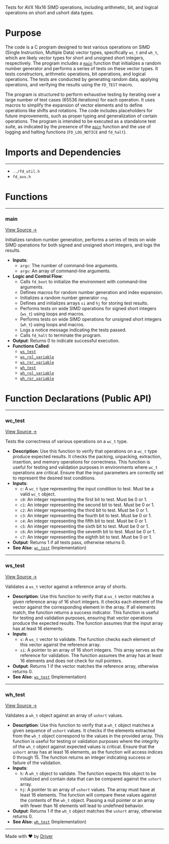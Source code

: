 <!--------------------------------------------------------------------------------->
<!-- IMPORTANT: This file is auto-generated by Driver (https://driver.ai). -------->
<!-- Manual edits may be overwritten on future commits. --------------------------->
<!--------------------------------------------------------------------------------->

Tests for AVX 16x16 SIMD operations, including arithmetic, bit, and logical operations on short and ushort data types.

# Purpose
The code is a C program designed to test various operations on SIMD (Single Instruction, Multiple Data) vector types, specifically `ws_t` and `wh_t`, which are likely vector types for short and unsigned short integers, respectively. The program includes a [`main`](<#main>) function that initializes a random number generator and performs a series of tests on these vector types. It tests constructors, arithmetic operations, bit operations, and logical operations. The tests are conducted by generating random data, applying operations, and verifying the results using the `FD_TEST` macro.

The program is structured to perform exhaustive testing by iterating over a large number of test cases (65536 iterations) for each operation. It uses macros to simplify the expansion of vector elements and to define operations like shifts and rotations. The code includes placeholders for future improvements, such as proper typing and generalization of certain operations. The program is intended to be executed as a standalone test suite, as indicated by the presence of the [`main`](<#main>) function and the use of logging and halting functions (`FD_LOG_NOTICE` and `fd_halt`).
# Imports and Dependencies

---
- `../fd_util.h`
- `fd_avx.h`


# Functions

---
### main<!-- {{#callable:main}} -->
[View Source →](<../../../../../src/util/simd/test_avx_16x16.c#L10>)

Initializes random number generation, performs a series of tests on wide SIMD operations for both signed and unsigned short integers, and logs the results.
- **Inputs**:
    - `argc`: The number of command-line arguments.
    - `argv`: An array of command-line arguments.
- **Logic and Control Flow**:
    - Calls `fd_boot` to initialize the environment with command-line arguments.
    - Defines macros for random number generation and index expansion.
    - Initializes a random number generator `rng`.
    - Defines and initializes arrays `si` and `hj` for storing test results.
    - Performs tests on wide SIMD operations for signed short integers (`ws_t`) using loops and macros.
    - Performs tests on wide SIMD operations for unsigned short integers (`wh_t`) using loops and macros.
    - Logs a notice message indicating the tests passed.
    - Calls `fd_halt` to terminate the program.
- **Output**: Returns 0 to indicate successful execution.
- **Functions Called**:
    - [`ws_test`](<test_avx_common.c.md#ws_test>)
    - [`ws_rol_variable`](<fd_avx_ws.h.md#ws_rol_variable>)
    - [`ws_ror_variable`](<fd_avx_ws.h.md#ws_ror_variable>)
    - [`wh_test`](<test_avx_common.c.md#wh_test>)
    - [`wh_rol_variable`](<fd_avx_wh.h.md#wh_rol_variable>)
    - [`wh_ror_variable`](<fd_avx_wh.h.md#wh_ror_variable>)


# Function Declarations (Public API)

---
### wc\_test<!-- {{#callable_declaration:wc_test}} -->
[View Source →](<../../../../../src/util/simd/test_avx_16x16.c#L6>)

Tests the correctness of various operations on a `wc_t` type.
- **Description**: Use this function to verify that operations on a `wc_t` type produce expected results. It checks the packing, unpacking, extraction, insertion, and memory operations for correctness. This function is useful for testing and validation purposes in environments where `wc_t` operations are critical. Ensure that the input parameters are correctly set to represent the desired test conditions.
- **Inputs**:
    - `c`: A `wc_t` type representing the input condition to test. Must be a valid `wc_t` object.
    - `c0`: An integer representing the first bit to test. Must be 0 or 1.
    - `c1`: An integer representing the second bit to test. Must be 0 or 1.
    - `c2`: An integer representing the third bit to test. Must be 0 or 1.
    - `c3`: An integer representing the fourth bit to test. Must be 0 or 1.
    - `c4`: An integer representing the fifth bit to test. Must be 0 or 1.
    - `c5`: An integer representing the sixth bit to test. Must be 0 or 1.
    - `c6`: An integer representing the seventh bit to test. Must be 0 or 1.
    - `c7`: An integer representing the eighth bit to test. Must be 0 or 1.
- **Output**: Returns 1 if all tests pass, otherwise returns 0.
- **See Also**: [`wc_test`](<test_avx_common.c.md#wc_test>)  (Implementation)


---
### ws\_test<!-- {{#callable_declaration:ws_test}} -->
[View Source →](<../../../../../src/util/simd/test_avx_16x16.c#L7>)

Validates a `ws_t` vector against a reference array of shorts.
- **Description**: Use this function to verify that a `ws_t` vector matches a given reference array of 16 short integers. It checks each element of the vector against the corresponding element in the array. If all elements match, the function returns a success indicator. This function is useful for testing and validation purposes, ensuring that vector operations produce the expected results. The function assumes that the input array has at least 16 elements.
- **Inputs**:
    - `s`: A `ws_t` vector to validate. The function checks each element of this vector against the reference array.
    - `si`: A pointer to an array of 16 short integers. This array serves as the reference for validation. The function assumes the array has at least 16 elements and does not check for null pointers.
- **Output**: Returns 1 if the vector matches the reference array, otherwise returns 0.
- **See Also**: [`ws_test`](<test_avx_common.c.md#ws_test>)  (Implementation)


---
### wh\_test<!-- {{#callable_declaration:wh_test}} -->
[View Source →](<../../../../../src/util/simd/test_avx_16x16.c#L8>)

Validates a `wh_t` object against an array of `ushort` values.
- **Description**: Use this function to verify that a `wh_t` object matches a given sequence of `ushort` values. It checks if the elements extracted from the `wh_t` object correspond to the values in the provided array. This function is useful for testing or validation purposes where the integrity of the `wh_t` object against expected values is critical. Ensure that the `ushort` array has at least 16 elements, as the function will access indices 0 through 15. The function returns an integer indicating success or failure of the validation.
- **Inputs**:
    - `h`: A `wh_t` object to validate. The function expects this object to be initialized and contain data that can be compared against the `ushort` array.
    - `hj`: A pointer to an array of `ushort` values. The array must have at least 16 elements. The function will compare these values against the contents of the `wh_t` object. Passing a null pointer or an array with fewer than 16 elements will lead to undefined behavior.
- **Output**: Returns 1 if the `wh_t` object matches the `ushort` array, otherwise returns 0.
- **See Also**: [`wh_test`](<test_avx_common.c.md#wh_test>)  (Implementation)



---
Made with ❤️ by [Driver](https://www.driver.ai/)